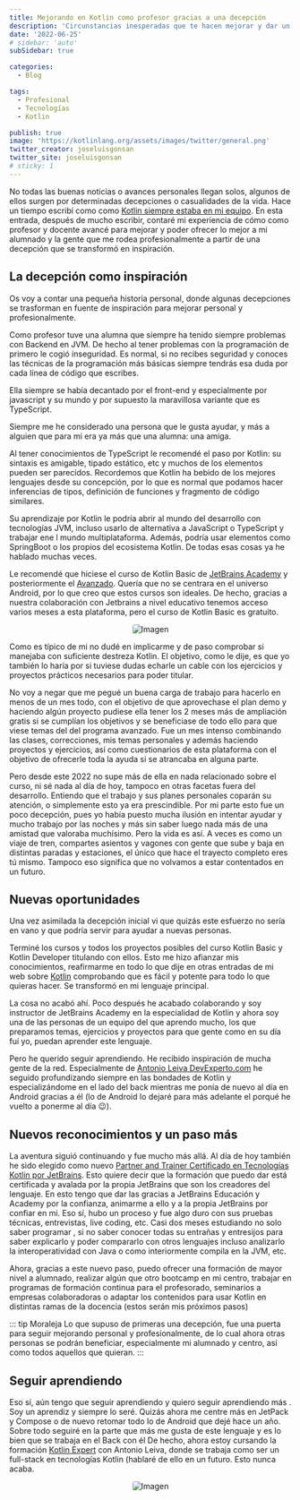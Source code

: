 ```yaml
---
title: Mejorando en Kotlin como profesor gracias a una decepción
description: 'Circunstancias inesperadas que te hacen mejorar y dar un paso más'
date: '2022-06-25'
# sidebar: 'auto'
subSidebar: true

categories:
  - Blog

tags:
  - Profesional
  - Tecnologías
  - Kotlin

publish: true
image: 'https://kotlinlang.org/assets/images/twitter/general.png'
twitter_creator: joseluisgonsan
twitter_site: joseluisgonsan
# sticky: 1
---
```

No todas las buenas noticias o avances personales llegan solos, algunos de ellos surgen por determinadas decepciones o casualidades de la vida. Hace un tiempo escribí como  como [Kotlin siempre estaba en mi equipo](../2021/2021-11-28-kotlin-en-mi-equipo.md). En esta entrada, después de mucho escribir, contaré mi experiencia de cómo como profesor y docente avancé para mejorar y poder ofrecer lo mejor a mi alumnado y la gente que me rodea profesionalmente a partir de una decepción que se transformó en inspiración.


<!-- more -->

## La decepción como inspiración
Os voy a contar una pequeña historia personal, donde algunas decepciones se trasforman en fuente de inspiración para mejorar personal y profesionalmente.

Como profesor tuve una alumna que siempre ha tenido siempre problemas con Backend en JVM. De hecho al tener problemas con la programación de primero le cogió inseguridad. Es normal, si no recibes seguridad y conoces las técnicas de la programación más básicas siempre tendrás esa duda por cada línea de código que escribes.

Ella siempre se había decantado por el front-end y especialmente por javascript y su mundo y por supuesto la maravillosa variante que es TypeScript. 

Siempre me he considerado una persona que le gusta ayudar, y más a alguien que para mi era ya más que una alumna: una amiga.

Al tener conocimientos de TypeScript le recomendé el paso por Kotlin: su sintaxis es amigable, tipado estático, etc y muchos de los elementos pueden ser parecidos. Recordemos que Kotlin ha bebido de los mejores lenguajes desde su concepción, por lo que es normal que podamos hacer inferencias de tipos, definición de funciones y fragmento de código similares. 

Su aprendizaje por Kotlin le podría abrir al mundo del desarrollo con tecnologías JVM, incluso usarlo de alternativa a JavaScript o TypeScript y trabajar ene l mundo multiplataforma. Además, podría usar elementos como SpringBoot o los propios del ecosistema Kotlin. De todas esas cosas ya he hablado muchas veces.

Le recomendé que hiciese el curso de Kotlin Basic de [JetBrains Academy](https://hyperskill.org/tracks/18) y posteriormente el [Avanzado](https://hyperskill.org/tracks/3). Quería que no se centrara en el universo Android, por lo que creo que estos cursos son ideales. De hecho, gracias a nuestra colaboración con Jetbrains a nivel educativo tenemos acceso varios meses a esta plataforma, pero el curso de Kotlin Basic es gratuito.

<p style="text-align:center;">
<img loading="lazy" style="border-radius: 0.25rem;"
  src="https://blog.jetbrains.com/wp-content/uploads/2021/08/Twitter_post_1200x675.png"
  alt="Imagen">
</p>

Como es típico de mi no dudé en implicarme y de paso comprobar si manejaba con suficiente destreza Kotlin. El objetivo, como le dije, es que yo también lo haría por si tuviese dudas echarle un cable con los ejercicios y proyectos prácticos necesarios para poder titular.

No voy a negar que me pegué un buena carga de trabajo para hacerlo en menos de un mes todo, con el objetivo de que aprovechase el plan demo y haciendo algún proyecto pudiese ella tener los 2 meses más de ampliación gratis si se cumplían los objetivos y se beneficiase de todo ello para que viese temas del del programa avanzado. Fue un mes intenso combinando las clases, correcciones, mis temas personales y además haciendo proyectos y ejercicios, así como cuestionarios de esta plataforma con el objetivo de ofrecerle toda la ayuda si se atrancaba en alguna parte.

Pero desde este 2022 no supe más de ella en nada relacionado sobre el curso, ni sé nada al día de hoy, tampoco en otras facetas fuera del desarrollo. Entiendo que el trabajo y sus planes personales coparán su atención, o simplemente esto ya era prescindible. Por mi parte esto fue un poco decepción, pues yo había puesto mucha ilusión en intentar ayudar y mucho trabajo por las noches y más sin saber luego nada más de una amistad que valoraba muchísimo. Pero la vida es así. A veces es como un viaje de tren, compartes asientos y vagones con gente que sube y baja en distintas paradas y estaciones, el único que hace el trayecto completo eres tú mismo. Tampoco eso significa que no volvamos a estar contentados en un futuro.

## Nuevas oportunidades
Una vez asimilada la decepción inicial vi que quizás este esfuerzo no sería en vano y que podría servir para ayudar a nuevas personas. 

Terminé los cursos y todos los proyectos posibles del curso Kotlin Basic y Kotlin Developer titulando con ellos. Esto me hizo afianzar mis conocimientos, reafirmarme en todo lo que dije en otras entradas de mi web sobre [Kotlin](../2021/2021-11-28-kotlin-en-mi-equipo.md) comprobando que es fácil y potente para todo lo que quieras hacer. Se transformó en mi lenguaje principal.

La cosa no acabó ahí. Poco después he acabado colaborando y soy instructor de JetBrains Academy en la especialidad de Kotlin y ahora soy una de las personas de un equipo del que aprendo mucho, los que preparamos temas, ejercicios y proyectos para que gente como en su día fuí yo, puedan aprender este lenguaje.

Pero he querido seguir aprendiendo. He recibido inspiración de mucha gente de la red. Especialmente de [Antonio Leiva DevExperto.com](https://devexperto.com/) he seguido profundizando siempre en las bondades de Kotlin y especializándome en el lado del back mientras me ponía de nuevo al día en Android gracias a él (lo de Android lo dejaré para más adelante el porqué he vuelto a ponerme al día 😉).

## Nuevos reconocimientos y un paso más
La aventura siguió continuando y fue mucho más allá. Al día de hoy también he sido elegido como nuevo [Partner and Trainer Certificado en Tecnologías Kotlin por JetBrains](https://www.jetbrains.com/es-es/company/partners/kotlin/). Esto quiere decir que la formación que puedo dar está certificada y avalada por la propia JetBrains que son los creadores del lenguaje. En esto tengo que dar las gracias a JetBrains Educación y Academy por la confianza, animarme a ello y a la propia JetBrains por confiar en mi. Eso sí, hubo un proceso y fue algo duro con sus pruebas técnicas, entrevistas, live coding, etc. Casi dos meses estudiando no solo saber programar <span class="iconify" data-icon="logos:kotlin"></span>, si no saber conocer todas su entrañas y entresijos para saber explicarlo y poder compararlo con otros lenguajes incluso analizarlo la interoperatividad con Java o como interiormente compila en la JVM, etc. 

Ahora, gracias a este nuevo paso, puedo ofrecer una formación de mayor nivel a alumnado, realizar algún que otro bootcamp en mi centro, trabajar en programas de formación continua para el profesorado, seminarios a empresas colaboradoras o adaptar los contenidos para usar Kotlin en distintas ramas de la docencia (estos serán mis próximos pasos)

::: tip  <i class="iconfont reco-github"></i> Moraleja
Lo que supuso de primeras una decepción, fue una puerta para seguir mejorando personal y profesionalmente, de lo cual ahora otras personas se podrán beneficiar, especialmente mi alumnado y centro, así como todos aquellos que quieran.
:::

## Seguir aprendiendo

Eso sí, aún tengo que seguir aprendiendo y quiero seguir aprendiendo más <span class="iconify" data-icon="logos:kotlin"></span>. Soy un aprendiz y siempre lo seré. Quizás ahora me centre más en JetPack y Compose o de nuevo retomar todo lo de Android que dejé hace un año. Sobre todo seguiré en la parte que más me gusta de este lenguaje y es lo bien que se trabaja en el Back con él 
De hecho, ahora estoy cursando la formación [Kotlin Expert](https://kotlinexpert.com/) con Antonio Leiva, donde se trabaja como ser un full-stack en tecnologías Kotlin (hablaré de ello en un futuro. Esto nunca acaba.

<p style="text-align:center;">
<img loading="lazy" style="border-radius: 0.25rem;"
  src="https://upload.wikimedia.org/wikipedia/commons/thumb/0/09/Kotlin_Mascot_3D_no._5.png/838px-Kotlin_Mascot_3D_no._5.png"
  alt="Imagen">
</p>
